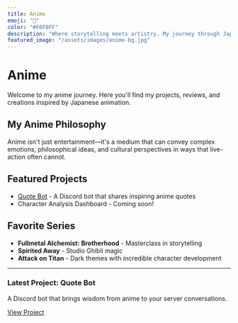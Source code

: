 ```yaml
---
title: Anime
emoji: "🎌"
color: "#F6F8FF"
description: "Where storytelling meets artistry. My journey through Japanese animation."
featured_image: "/assets/images/anime-bg.jpg"
---
```


# Anime

Welcome to my anime journey. Here you'll find my projects, reviews, and creations inspired by Japanese animation.

## My Anime Philosophy

Anime isn't just entertainment—it's a medium that can convey complex emotions, philosophical ideas, and cultural perspectives in ways that live-action often cannot.

## Featured Projects

- [Quote Bot](/builds/anime/quote-bot) - A Discord bot that shares inspiring anime quotes
- Character Analysis Dashboard - Coming soon!

## Favorite Series

- **Fullmetal Alchemist: Brotherhood** - Masterclass in storytelling
- **Spirited Away** - Studio Ghibli magic
- **Attack on Titan** - Dark themes with incredible character development

---

<div class="project-highlight">
    <h3>Latest Project: Quote Bot</h3>
    <p>A Discord bot that brings wisdom from anime to your server conversations.</p>
    <a href="/builds/anime/quote-bot" class="btn btn-primary">View Project</a>
</div>